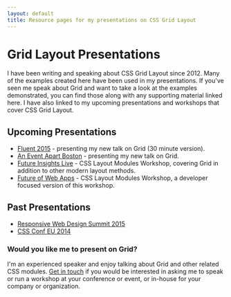 ```yaml
---
layout: default
title: Resource pages for my presentations on CSS Grid Layout
---
```


# Grid Layout Presentations

I have been writing and speaking about CSS Grid Layout since 2012. Many of the examples created here have been used in my presentations. If you've seen me speak about Grid and want to take a look at the examples demonstrated, you can find those along with any supporting material linked here. I have also linked to my upcoming presentations and workshops that cover CSS Grid Layout.

## Upcoming Presentations

* [Fluent 2015](http://fluentconf.com/javascript-html-2015/public/schedule/detail/38261) - presenting my new talk on Grid (30 minute version).
* [An Event Apart Boston](http://aneventapart.com/event/boston-2015) - presenting my new talk on Grid.
* [Future Insights Live](https://futureinsightslive.com/las-vegas-2015/) - CSS Layout Modules Workshop, covering Grid in addition to other modern layout methods.
* [Future of Web Apps](https://futureofwebapps.com/) - CSS Layout Modules Workshop, a developer focused version of this workshop.

## Past Presentations

* [Responsive Web Design Summit 2015](/presentations/2015-rwd-summit)
* [CSS Conf EU 2014](/presentations/2014-css-conf-eu)

### Would you like me to present on Grid?

I'm an experienced speaker and enjoy talking about Grid and other related CSS modules. [Get in touch](mailto:me@rachelandrew.co.uk) if you would be interested in asking me to speak or run a workshop at your conference or event, or in-house for your company or organization.